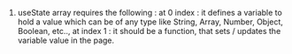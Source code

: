 1. useState array requires the following : 
        at 0 index : it defines a variable to hold a value which can be of any type
        like String, Array, Number, Object, Boolean, etc..,
        at index 1 : it should be a function, that sets / updates the variable value in the page.